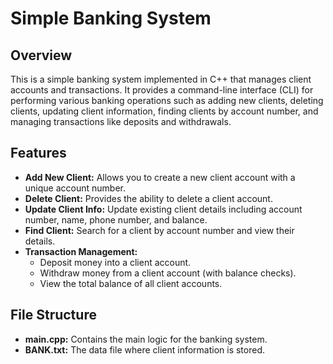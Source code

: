 # Simple Banking System

## Overview
This is a simple banking system implemented in C++ that manages client accounts and transactions. It provides a command-line interface (CLI) for performing various banking operations such as adding new clients, deleting clients, updating client information, finding clients by account number, and managing transactions like deposits and withdrawals.

## Features
- **Add New Client:** Allows you to create a new client account with a unique account number.
- **Delete Client:** Provides the ability to delete a client account.
- **Update Client Info:** Update existing client details including account number, name, phone number, and balance.
- **Find Client:** Search for a client by account number and view their details.
- **Transaction Management:** 
  - Deposit money into a client account.
  - Withdraw money from a client account (with balance checks).
  - View the total balance of all client accounts.

## File Structure
- **main.cpp:** Contains the main logic for the banking system.
- **BANK.txt:** The data file where client information is stored.
